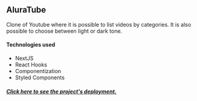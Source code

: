 <h2>AluraTube</h2>

<p>Clone of Youtube where it is possible to list videos by categories. It is also possible to choose between light or dark tone.</p>

<h4>Technologies used</h4>
<ul>
  <li>NextJS</li>
  <li>React Hooks</li>
  <li>Componentization</li>
  <li>Styled Components</li>
</ul>

<h5><a href="https://aluratube-imaarques.vercel.app/" target="_blank">Click here to see the project's deployment.</a></h5>
